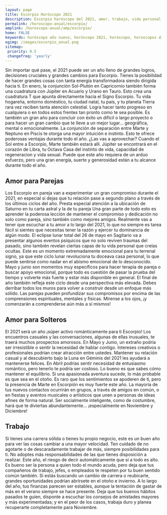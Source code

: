 ```yaml
---
layout: page
title: Escorpio Horóscopo 2021 
description: Escorpio horóscopo del 2021, amor, trabajo, vida personal. Todas las predicciones para Escorpio 2021 gratis. Disfruta este año nuevo.
permalink: /horoscopo-anual/escorpio/
amplink: /horoscopo-anual/amp/escorpio/
home: FALSE
keywords: horóscopo año nuevo, horóscopo 2021, horóscopo, horoscopos diarios gratis del dia de hoy, horóscopo diario gratis,horóscopo ano nuevo 2021, horóscopo esperanza gracia, horoscopo Escorpio 2021, horoscop, horóscopos gratis, horoscopo Escorpio, horoscopo Escorpio 2021 gratis, Tarot, Astrologia, Zodíaco, Escorpio, horoscopo gratis,tarot en femenino,videncia gratuita,horoscopos gratuitos,horóscopos, astrologia,videncia gratis
ogimg: /images/escorpio_anual.png
sitemap:
 priority: 0.5
 changefreq: 'yearly'
---
```





Sin importar qué pase, el 2021 puede ser un año lleno de grandes logros, decisiones cruciales y grandes cambios para Escorpio. Tienes la posibilidad de hacer grandes cosas con tanta energía transformadora siendo dirigida hacia ti.
En enero, la conjunción Sol-Plutón en Capricornio también forma una cuadratura con Júpiter en Acuario y Urano en Tauro. Esto crea una cuadratura T que apunta directamente hacia el Signo Escorpio. Tu vida hogareña, entorno doméstico, tu ciudad natal, tu país, y tu planeta Tierra rara vez reciben tanta atención celestial. Logra hacer tanto progreso en cualquiera o en todos estos frentes tan pronto como te sea posible.
Es también un gran año para concluir con éxito un difícil o largo proyecto o para hacer un gran cambio que te lleve a un mejor lugar... geográfica, mental o emocionalmente.
La conjunción de separación entre Marte y Neptuno en Piscis te otorga una mayor intuición e instinto. Esto te ofrece poderosas ventajas durante todo el año. ¿Las vas a aprovechar?
Cuando el Sol entre a Escorpio, Marte también estará allí. Júpiter se encontrará en el corazón de Libra, tu Octava Casa del instinto de vida, capacidad de regeneracion y vida sexual. Puede que este año requiera de un arduo esfuerzo, pero una gran energía, suerte y generosidad están a tu alcance durante todo el año.

## Amor para Parejas

Los Escorpio en pareja van a experimentar un gran compromiso durante el 2021, en especial si dejas que tu relación pase a segundo plano a través de los últimos ciclos del año. Presta especial atención a la ubicación de Saturno en tu carta astral y la de tu pareja
Una gran parte de todo esto es aprender la poderosa lección de mantener el compromiso y dedicación no solo como pareja, sino también como mejores amigos. Realmente vas a tener que escuchar a tu amor a lo largo del 2021, lo que no siempre es tarea fácil si sientes que necesitas tener la razón y ejercer tu dominancia de algún modo.
El eclipse lunar total del 26 de mayo en Sagitario va a presentar algunos eventos psíquicos que no solo reviven traumas del pasado, sino también revelan ciertas capas de tu vida personal que creías ocultas. Este es un momento extremadamente emocional para tu terrenal signo, ya que este ciclo lunar revoluciona tu doceava casa personal, lo que puede sentirse como nadar en el abismo emocional de lo desconocido.
Mayo y junio son momentos muy específicos para hacer terapia de pareja o buscar apoyo emocional, porque todo es cuestión de pasar la prueba del tiempo y volverte más fuerte y estar más disponible en general.
El final de año también refleja este ciclo desde una perspectiva más elevada. Debes derribar todos los muros para volver a construir desde un enfoque más sólido. Las parejas pueden profundizar sus compromisos por encima de las comprensiones espirituales, mentales y físicas. Mírense a los ojos, ¡y comenzarán a comprenderse aún más a sí mismos!

## Amor para Solteros

El 2021 será un año ¡súper activo románticamente para ti Escorpio! Los encuentros casuales y las conversaciones, algunas de ellas inusuales, te traerá muchos prospectos amorosos. 
En Mayo y Junio, un extraño podría ser irresistible o sentir la necesidad de hablar contigo. Intereses creativos o profesionales podrían crear atracción entre ustedes. Mantener su relación casual y al descubierto bajo la Luna en Géminis del 2021 les ayudará a mantenerse felices.
En Abril podrías sentir necesidad de entusiasmo romántico, pero tenerlo te podría ser costoso. Lo bueno es que sabes cómo mantener el equilibrio. Si una apasionada aventura sucede, lo más probable es que sea en el otoño. Es raro que los sentimientos se apoderen de ti, pero la presencia de Marte en Escorpión es muy fuerte este año.
La mayoría de tus nuevos contactos ocurrirán en grupos, a través de amigos en común, o en fiestas y eventos musicales o artísticos que unen a personas de ideas afines de forma natural. Ser socialmente inteligente, como de costumbre, hará que te diviertas abundantemente... ¡especialmente en Noviembre y Diciembre!

## Trabajo

Si tienes una carrera sólida o tienes tu propio negocio, este es un buen año para ver las cosas cambiar a una mayor velocidad. Ten cuidado de no agotarte o de descaradamente trabajar de más, siempre posibilidades para ti.
No adoptes más responsabilidades de las que tienes disposición a realizar. Este año, el riesgo de decir automáticamente que sí a todo es alto. Es bueno ser la persona a quien todo el mundo acuda, pero deja que tus compañeros de trabajo, jefes, o empleados te respeten por tu buen sentido común también.
Si estás buscando un cambio de carrera o reubicarte, grandes oportunidades podrían abrírsete en el otoño e invierno. 
A lo largo del año, tus finanzas parecen ser estables, aunque la tentación de gastar de más en el verano siempre se hace presente.
Deja que tus buenos hábitos pasados te guíen, disponte a escuchar los consejos de amistades mayores y más experimentadas; y en el peor de los casos, trabaja duro y planea recuperarte completamente para Noviembre.